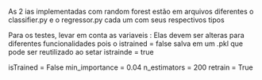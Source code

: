 As 2 ias implementadas com random forest estão em arquivos diferentes
o classifier.py e o regressor.py cada um com seus respectivos tipos

Para os testes, levar em conta as variaveis :
Elas devem ser alteras para diferentes funcionalidades pois 
o istrained = false salva em um .pkl que pode ser reutilizado ao setar istrainde = true

isTrained = False
min_importance = 0.04
n_estimators = 200
retrain = True

